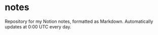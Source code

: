 # notes
Repository for my Notion notes, formatted as Markdown. Automatically updates at 0:00 UTC every day.
